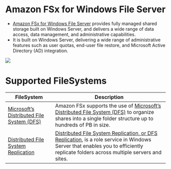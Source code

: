 # Amazon FSx for Windows File Server
- [Amazon FSx for Windows File Server](https://aws.amazon.com/fsx/windows/) provides fully managed shared storage built on Windows Server, and delivers a wide range of data access, data management, and administrative capabilities.
- It is built on Windows Server, delivering a wide range of administrative features such as user quotas, end-user file restore, and Microsoft Active Directory (AD) integration.

![](https://d1.awsstatic.com/pdp-how-it-works-assets/Product-Page-Diagram_Managed-File-System-How-it-Works_Updated@2x.c0c4e846c0fca27e8f43bd1651883b21b4cc1eec.png)

# Supported FileSystems

| FileSystem                                                                                                                    | Description                                                                                                                                                                                                                                                                 |
|-------------------------------------------------------------------------------------------------------------------------------|-----------------------------------------------------------------------------------------------------------------------------------------------------------------------------------------------------------------------------------------------------------------------------|
| [Microsoft’s Distributed File System (DFS)](https://en.wikipedia.org/wiki/Distributed_File_System_(Microsoft))                | Amazon FSx supports the use of [Microsoft’s Distributed File System (DFS)](https://en.wikipedia.org/wiki/Distributed_File_System_(Microsoft)) to organize shares into a single folder structure up to hundreds of PB in size.                                               |
| [Distributed File System Replication](https://learn.microsoft.com/en-us/previous-versions/windows/desktop/dfsr/dfsr-overview) | [Distributed File System Replication, or DFS Replication](https://learn.microsoft.com/en-us/previous-versions/windows/desktop/dfsr/dfsr-overview), is a role service in Windows Server that enables you to efficiently replicate folders across multiple servers and sites. |

